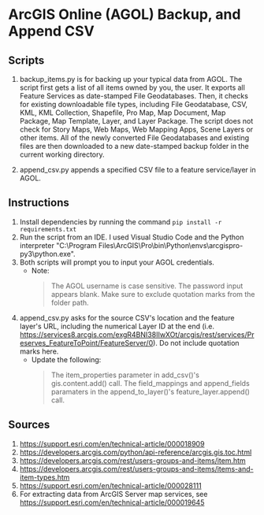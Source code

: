 # ArcGIS Online (AGOL) Backup, and Append CSV

## Scripts 

1. backup_items.py is for backing up your typical data from AGOL. The script first gets a list of all items owned by you, the user. It exports all Feature Services as date-stamped File Geodatabases. Then, it checks for existing downloadable file types, including File Geodatabase, CSV, KML, KML Collection, Shapefile, Pro Map, Map Document, Map Package, Map Template, Layer, and Layer Package. The script does not check for Story Maps, Web Maps, Web Mapping Apps, Scene Layers or other items. All of the newly converted File Geodatabases and existing files are then downloaded to a new date-stamped backup folder in the current working directory. 

2. append_csv.py appends a specified CSV file to a feature service/layer in AGOL. 

## Instructions

1. Install dependencies by running the command ```pip install -r requirements.txt```
2. Run the script from an IDE. I used Visual Studio Code and the Python interpreter "C:\Program Files\ArcGIS\Pro\bin\Python\envs\arcgispro-py3\python.exe".
3. Both scripts will prompt you to input your AGOL credentials.
    - Note:
        > The AGOL username is case sensitive. The password input appears blank. 
        > Make sure to exclude quotation marks from the folder path.     
4. append_csv.py asks for the source CSV's location and the feature layer's URL, including the numerical Layer ID at the end (i.e. https://services8.arcgis.com/exgR4BNI38IIwXOt/arcgis/rest/services/Preserves_FeatureToPoint/FeatureServer/0). Do not include quotation marks here.
    - Update the following:
        > The item_properties parameter in add_csv()'s gis.content.add() call.
        > The field_mappings and append_fields paramaters in the append_to_layer()'s feature_layer.append() call.

## Sources

1. https://support.esri.com/en/technical-article/000018909 
2. https://developers.arcgis.com/python/api-reference/arcgis.gis.toc.html 
3. https://developers.arcgis.com/rest/users-groups-and-items/item.htm
4. https://developers.arcgis.com/rest/users-groups-and-items/items-and-item-types.htm
5. https://support.esri.com/en/technical-article/000028111
6. For extracting data from ArcGIS Server map services, see https://support.esri.com/en/technical-article/000019645 

